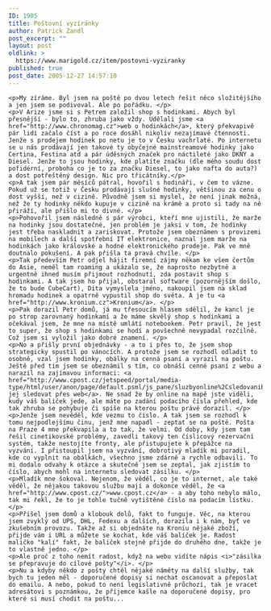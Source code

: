 ```yaml
---
ID: 1905
title: Poštovní vyzíránky
author: Patrick Zandl
post_excerpt: ""
layout: post
oldlink: >
  https://www.marigold.cz/item/postovni-vyziranky
published: true
post_date: 2005-12-27 14:57:10
---
```

	<p>My zíráme. Byl jsem na poště po dvou letech řešit něco složitějšího a jen jsem se podivoval. Ale po pořádku. </p>
	<p>V Arize jsme si s Petrem založil shop s hodinkami. Abych byl přesnější - bylo to, zhruba jako vždy. Udělali jsme <a href="http://www.chronomag.cz">web o hodinkách</a>, který překvapivě pár lidí začalo číst a po roce dosáhl nikoliv nezajímavé čtennosti.  Jenže s prodejem hodinek po netu je to v Česku vachrlaté. Po internetu se u nás prodávají jen takové ty obyčejné mainstreamové hodinky jako Certina, Festina atd a pár úděsných značek pro náctileté jako DKNY a Diesel. Jenže to jsou hodinky, kde platíte značku (dle mého soudu dost pofidérní, proboha co je to za značku Diesel, to jako nafta do auta?) a dost potřeštěný design. Nic pro třicátníky.</p>
	<p>A tak jsem pár měsíců pátral, hovořil s hodináři, v čem to vázne. Pokud už se totiž v Česku prodávají slušné hodinky, většinou za cenu o dost vyšší, než v cizině. Původně jsem si myslel, že není jinak možná, než že ty hodinky někdo kupuje v cizině na krámě a proto si tady na ně přiráží, ale přišlo mi to divné. </p>
	<p>Pohovořil jsem následně s pár výrobci, kteří mne ujistili, že marže na hodinky jsou dostatečné, jen problém je jaksi v tom, že hodinky jest třeba naskladnit a zariskovat. Protože jsem obeznámen s provizemi na mobilech a další spotřební IT elektronice, naznal jsem marže na hodinkách jako královské a hodné elektronického prodeje. Pak ve mně doutnalo pokušení. A pak přišla ta pravá chvíle. </p>
	<p>Tak především Petr odjel hájit firemní zájmy někam ke všem čertům do Asie, neměl tam roaming a ukázalo se, že naprosto nezbytně a urgentně ihned musím přijmout rozhodnutí, zda postavit shop s hodinkami. A tak jsem ho přijal, obstaral software (pozornějším došlo, že to bude CubeCart), Dita vymyslela jméno, nakoupil jsem na sklad hromadu hodinek a opatrně vypustil shop do světa. A je tu <a href="http://www.kronium.cz">Kronium</a>. </p>
	<p>Pak dorazil Petr domů, já mu třesoucím hlasem sdělil, že kancl je po strop zarovnaný hodinkami a že máme skvělý shop s hodinkami a očekával jsem, že mne na místě umlátí notebookem. Petr pravil, že jest to super, že shop s hodinkami se hodí a povšechně nevypadal rozčilně. Což jsem si vyložil jako dobré znamení. </p>
	<p>No a přišly první objednávky - a to i přes to, že jsem shop strategicky spustil po vánocích. A protože jsem se rozhodl odladit to osobně, vzal jsem hodinky, obálky na cenná psaní a vyrazil na poštu. Ještě před tím jsem se obeznámil s tím, co obnáší cenné psaní z webu a narazil na zajímavou informaci: <a href="http://www.cpost.cz/jetspeed/portal/media-type/html/user/anon/page/default.psml/js_pane/sluzbyonline%2Csledovanibaliku;jsessionid=d8f5440bAAPr6xiHrxVsZxgRUok5cw">lze jej sledovat přes web</a>. Ne snad že by online na mapě jste viděli, kudy váš balíček jede, ale máte po zadání podacího čísla přehled, kde tak zhruba se pohybuje či spíše na kterou poštu právě dorazil. </p>
	<p>Jenže jsem nevěděl, kde vezmu to číslo. A tak jsem se rozhodl k tomu nejpodlejšímu činu, jenž mne napadl - zeptat se na poště. Pošta na Praze 4 mne překvapila a to tak, že velmi. Od doby, kdy jsem tam řešil cinetikovské problémy, zavedli takový ten číslicový rezervační systém, takže nestojíte fronty, ale přistupujete k přepážce na vyzvání. I přistoupil jsem na vyzvání, dobrotivý mladík mi poradil, kde co vyplnit na obálkách, všechno jsme zdárně a rychle odbavili. To mi dodalo odvahy k otázce a skutečně jsem se zeptal, jak zjistím to číslo, abych mohl na internetu sledovat zásilku. </p>
	<p>Mladík mne šokoval. Nejenom, že věděl, co je to internet, ale také věděl, že nějakou takovou službu mají a dokonce věděl, že <a href="http://www.cpost.cz/">www.cpost.cz</a> - a aby toho nebylo málo, tak mi řekl, že to je tohle tučně vytištěné číslo na podacím lístku. </p>
	<p>Přišel jsem domů a klobouk dolů, fakt to funguje. Věc, na kterou jsem zvyklý od UPS, DHL, Fedexu a dalších, dorazila i k nám, byť ve zkušebním provozu. Takže až si objednáte na Kroniu nějaké zboží, přijde vám i URL a můžete se kochat, kde váš balíček je. Radost maličko "kalí" fakt, že balíček stejně přijde do druhého dne, takže je to vlastně jedno. </p>
	<p>Ale proč z toho nemít radost, když na webu vidíte nápis <i>"zásilka se přepravuje do cílové pošty"</i>. </p>
	<p>Nu a kdyby někdo z pošty chtěl nějaké náměty na další služby, tak bych tu jeden měl - doporučené dopisy si nechat oscanovat a přeposlat do emailu. A nebo, pokud to není legislativně průchozí, tak je vracet adresátovi s poznámkou, že příjemce kašle na doporučené dopisy, pro které si musí chodit na poštu...
</p>